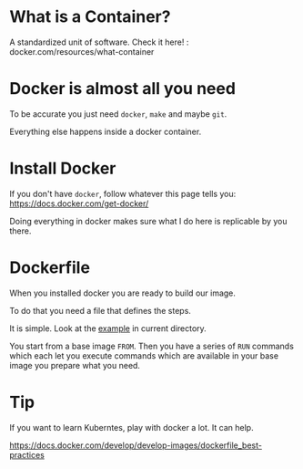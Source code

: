# What is a Container? 
A standardized unit of software. Check it here! : docker.com/resources/what-container


# Docker is almost all you need
To be accurate you just need `docker`, `make` and maybe `git`.

Everything else happens inside a docker container.

# Install Docker
If you don't have `docker`, follow whatever this page tells you: https://docs.docker.com/get-docker/

Doing everything in docker makes sure what I do here is replicable by you there.

# Dockerfile
When you installed docker you are ready to build our image.

To do that you need a file that defines the steps.

It is simple. Look at the [example](./Dockerfile) in current directory. 

You start from a base image `FROM`. Then you have a series of `RUN` commands which each let you execute commands which are available in your base image you prepare what you need.

# Tip
If you want to learn Kuberntes, play with docker a lot. It can help.

https://docs.docker.com/develop/develop-images/dockerfile_best-practices

